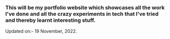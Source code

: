 ### This will be my portfolio website which showcases all the work I've done and all the crazy experiments in tech that I've tried and thereby learnt interesting stuff.

Updated on:- 19 November, 2022.